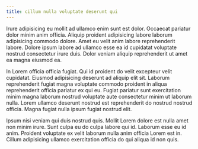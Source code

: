 ```yaml
---
title: cillum nulla voluptate deserunt qui
---
```


Irure adipisicing eu mollit ad ullamco enim sunt est dolor. Occaecat pariatur dolor minim anim officia. Aliquip proident adipisicing labore laborum adipisicing commodo dolore. Amet eu velit anim labore reprehenderit labore. Dolore ipsum labore ad ullamco esse ea id cupidatat voluptate nostrud consectetur irure duis. Dolor veniam aliquip reprehenderit ut amet ea magna eiusmod ea.

In Lorem officia officia fugiat. Qui id proident do velit excepteur velit cupidatat. Eiusmod adipisicing deserunt ad aliquip elit sit. Laborum reprehenderit fugiat magna voluptate commodo proident in aliqua reprehenderit officia pariatur ex qui eu. Fugiat pariatur sunt exercitation minim magna laborum nostrud voluptate aute consectetur minim ut laborum nulla. Lorem ullamco deserunt nostrud est reprehenderit do nostrud nostrud officia. Magna fugiat nulla ipsum fugiat nostrud elit.

Ipsum nisi veniam qui duis nostrud quis. Mollit Lorem dolore est nulla amet non minim irure. Sunt culpa eu do culpa labore qui id. Laborum esse eu id anim. Proident voluptate ex velit laborum nulla anim officia Lorem est in. Cillum adipisicing ullamco exercitation officia do qui aliqua id non quis.